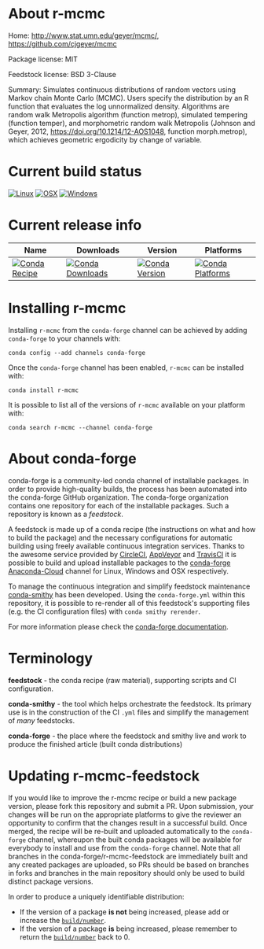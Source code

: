 About r-mcmc
============

Home: http://www.stat.umn.edu/geyer/mcmc/, https://github.com/cjgeyer/mcmc

Package license: MIT

Feedstock license: BSD 3-Clause

Summary: Simulates continuous distributions of random vectors using Markov chain Monte Carlo (MCMC).  Users specify the distribution by an R function that evaluates the log unnormalized density.  Algorithms are random walk Metropolis algorithm (function metrop), simulated tempering (function temper), and morphometric random walk Metropolis (Johnson and Geyer, 2012, <https://doi.org/10.1214/12-AOS1048>, function morph.metrop), which achieves geometric ergodicity by change of variable.



Current build status
====================

[![Linux](https://img.shields.io/circleci/project/github/conda-forge/r-mcmc-feedstock/master.svg?label=Linux)](https://circleci.com/gh/conda-forge/r-mcmc-feedstock)
[![OSX](https://img.shields.io/travis/conda-forge/r-mcmc-feedstock/master.svg?label=macOS)](https://travis-ci.org/conda-forge/r-mcmc-feedstock)
[![Windows](https://img.shields.io/appveyor/ci/conda-forge/r-mcmc-feedstock/master.svg?label=Windows)](https://ci.appveyor.com/project/conda-forge/r-mcmc-feedstock/branch/master)

Current release info
====================

| Name | Downloads | Version | Platforms |
| --- | --- | --- | --- |
| [![Conda Recipe](https://img.shields.io/badge/recipe-r--mcmc-green.svg)](https://anaconda.org/conda-forge/r-mcmc) | [![Conda Downloads](https://img.shields.io/conda/dn/conda-forge/r-mcmc.svg)](https://anaconda.org/conda-forge/r-mcmc) | [![Conda Version](https://img.shields.io/conda/vn/conda-forge/r-mcmc.svg)](https://anaconda.org/conda-forge/r-mcmc) | [![Conda Platforms](https://img.shields.io/conda/pn/conda-forge/r-mcmc.svg)](https://anaconda.org/conda-forge/r-mcmc) |

Installing r-mcmc
=================

Installing `r-mcmc` from the `conda-forge` channel can be achieved by adding `conda-forge` to your channels with:

```
conda config --add channels conda-forge
```

Once the `conda-forge` channel has been enabled, `r-mcmc` can be installed with:

```
conda install r-mcmc
```

It is possible to list all of the versions of `r-mcmc` available on your platform with:

```
conda search r-mcmc --channel conda-forge
```


About conda-forge
=================

conda-forge is a community-led conda channel of installable packages.
In order to provide high-quality builds, the process has been automated into the
conda-forge GitHub organization. The conda-forge organization contains one repository
for each of the installable packages. Such a repository is known as a *feedstock*.

A feedstock is made up of a conda recipe (the instructions on what and how to build
the package) and the necessary configurations for automatic building using freely
available continuous integration services. Thanks to the awesome service provided by
[CircleCI](https://circleci.com/), [AppVeyor](https://www.appveyor.com/)
and [TravisCI](https://travis-ci.org/) it is possible to build and upload installable
packages to the [conda-forge](https://anaconda.org/conda-forge)
[Anaconda-Cloud](https://anaconda.org/) channel for Linux, Windows and OSX respectively.

To manage the continuous integration and simplify feedstock maintenance
[conda-smithy](https://github.com/conda-forge/conda-smithy) has been developed.
Using the ``conda-forge.yml`` within this repository, it is possible to re-render all of
this feedstock's supporting files (e.g. the CI configuration files) with ``conda smithy rerender``.

For more information please check the [conda-forge documentation](https://conda-forge.org/docs/).

Terminology
===========

**feedstock** - the conda recipe (raw material), supporting scripts and CI configuration.

**conda-smithy** - the tool which helps orchestrate the feedstock.
                   Its primary use is in the construction of the CI ``.yml`` files
                   and simplify the management of *many* feedstocks.

**conda-forge** - the place where the feedstock and smithy live and work to
                  produce the finished article (built conda distributions)


Updating r-mcmc-feedstock
=========================

If you would like to improve the r-mcmc recipe or build a new
package version, please fork this repository and submit a PR. Upon submission,
your changes will be run on the appropriate platforms to give the reviewer an
opportunity to confirm that the changes result in a successful build. Once
merged, the recipe will be re-built and uploaded automatically to the
`conda-forge` channel, whereupon the built conda packages will be available for
everybody to install and use from the `conda-forge` channel.
Note that all branches in the conda-forge/r-mcmc-feedstock are
immediately built and any created packages are uploaded, so PRs should be based
on branches in forks and branches in the main repository should only be used to
build distinct package versions.

In order to produce a uniquely identifiable distribution:
 * If the version of a package **is not** being increased, please add or increase
   the [``build/number``](https://conda.io/docs/user-guide/tasks/build-packages/define-metadata.html#build-number-and-string).
 * If the version of a package **is** being increased, please remember to return
   the [``build/number``](https://conda.io/docs/user-guide/tasks/build-packages/define-metadata.html#build-number-and-string)
   back to 0.
